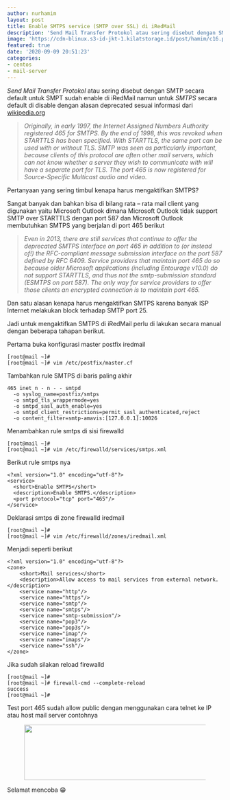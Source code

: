 ```yaml
---
author: nurhamim
layout: post
title: Enable SMTPS service (SMTP over SSL) di iRedMail
description: 'Send Mail Transfer Protokol atau sering disebut dengan SMTP secara default untuk SMPT sudah enable di iRedMail namun untuk SMTPS secara default di disable dengan alasan deprecated sesuai informasi dari wikipedia.org'
image: 'https://cdn-blinux.s3-id-jkt-1.kilatstorage.id/post/hamim/c16.png'
featured: true
date: '2020-09-09 20:51:23'
categories:
- centos
- mail-server
---
```


_Send Mail Transfer Protokol_ atau sering disebut dengan SMTP secara default untuk SMPT sudah enable di iRedMail namun untuk _SMTPS_ secara default di disable dengan alasan deprecated sesuai informasi dari [wikipedia.org](http://en.wikipedia.org/wiki/SMTPS)

> _Originally, in early 1997, the Internet Assigned Numbers Authority registered 465 for SMTPS. By the end of 1998, this was revoked when STARTTLS has been specified. With STARTTLS, the same port can be used with or without TLS. SMTP was seen as particularly important, because clients of this protocol are often other mail servers, which can not know whether a server they wish to communicate with will have a separate port for TLS. The port 465 is now registered for Source-Specific Multicast audio and video._

Pertanyaan yang sering timbul kenapa harus mengaktifkan SMTPS?

Sangat banyak dan bahkan bisa di bilang rata – rata mail client yang digunakan yaitu Microsoft Outlook dimana Microsoft Outlook tidak support SMTP over STARTTLS dengan port 587 dan Microsoft Outlook membutuhkan SMTPS yang berjalan di port 465 berikut

> _Even in 2013, there are still services that continue to offer the deprecated SMTPS interface on port 465 in addition to (or instead of!) the RFC-compliant message submission interface on the port 587 defined by RFC 6409. Service providers that maintain port 465 do so because older Microsoft applications (including Entourage v10.0) do not support STARTTLS, and thus not the smtp-submission standard (ESMTPS on port 587). The only way for service providers to offer those clients an encrypted connection is to maintain port 465._

Dan satu alasan kenapa harus mengaktifkan SMTPS karena banyak ISP Internet melakukan block terhadap SMTP port 25.

Jadi untuk mengaktifkan SMTPS di iRedMail perlu di lakukan secara manual dengan beberapa tahapan berikut.

Pertama buka konfigurasi master postfix iredmail

    [root@mail ~]#
    [root@mail ~]# vim /etc/postfix/master.cf

Tambahkan rule SMTPS di baris paling akhir

    465 inet n - n - - smtpd
      -o syslog_name=postfix/smtps
      -o smtpd_tls_wrappermode=yes
      -o smtpd_sasl_auth_enable=yes
      -o smtpd_client_restrictions=permit_sasl_authenticated,reject
      -o content_filter=smtp-amavis:[127.0.0.1]:10026

Menambahkan rule smtps di sisi firewalld

    [root@mail ~]#
    [root@mail ~]# vim /etc/firewalld/services/smtps.xml

Berikut rule smtps nya

    <?xml version="1.0" encoding="utf-8"?>
    <service>
      <short>Enable SMTPS</short>
      <description>Enable SMTPS.</description>
      <port protocol="tcp" port="465"/>
    </service>

Deklarasi smtps di zone firewalld iredmail

    [root@mail ~]#
    [root@mail ~]# vim /etc/firewalld/zones/iredmail.xml

Menjadi seperti berikut

    <?xml version="1.0" encoding="utf-8"?>
    <zone>
        <short>Mail services</short>
        <description>Allow access to mail services from external network.</description>
        <service name="http"/>
        <service name="https"/>
        <service name="smtp"/>
        <service name="smtps"/>
        <service name="smtp-submission"/>
        <service name="pop3"/>
        <service name="pop3s"/>
        <service name="imap"/>
        <service name="imaps"/>
        <service name="ssh"/>
    </zone>

Jika sudah silakan reload firewalld

    [root@mail ~]#
    [root@mail ~]# firewall-cmd --complete-reload
    success
    [root@mail ~]#

Test port 465 sudah allow public dengan menggunakan cara telnet ke IP atau host mail server contohnya

<figure class="wp-block-image size-large"><img loading="lazy" width="719" height="129" src="/content/images/wordpress/2020/09/test.png" alt="" class="wp-image-521" srcset="/content/images/wordpress/2020/09/test.png 719w, /content/images/wordpress/2020/09/test-300x54.png 300w" sizes="(max-width: 719px) 100vw, 719px"></figure>

Selamat mencoba 😁